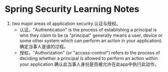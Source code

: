 # Spring Security Learning Notes

1. two major areas of application security.认证与授权。
    - 认证。"Authentication" is the process of establishing a principal is who they claim to be (a "principal" generally means a user, device or some other system which can perform an action in your application).确定当事人是谁的过程。
    - 授权。"Authorization" (or "access-control") refers to the process of deciding whether a principal is allowed to perform an action within your application.确认此当事人身份是否被允许在此app中执行此动作。
